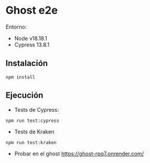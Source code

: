# Ghost e2e

Entorno:
- Node v18.18.1
- Cypress 13.8.1

## Instalación

`npm install`

## Ejecución

- Tests de Cypress:

`npm run test:cypress`

- Tests de Kraken

`npm run test:kraken`

- Probar en el ghost https://ghost-rpq7.onrender.com/